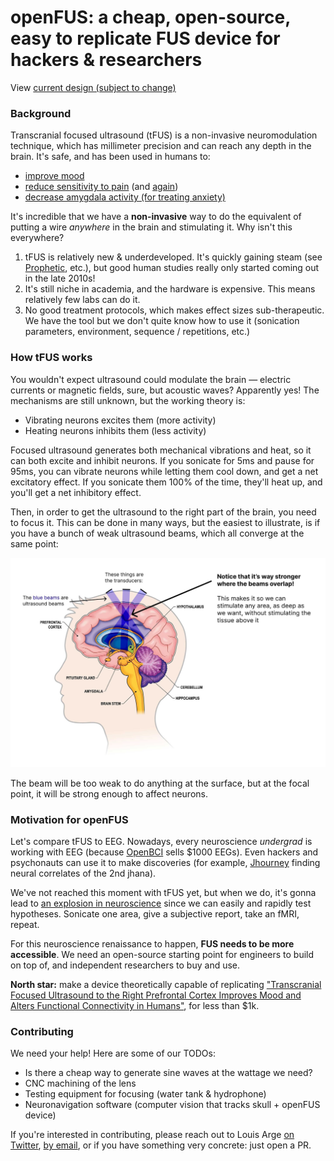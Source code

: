 # openFUS: a cheap, open-source, easy to replicate FUS device for hackers & researchers

View [current design (subject to change)](/design/) 

### Background

Transcranial focused ultrasound (tFUS) is a non-invasive neuromodulation technique, which has millimeter precision and can reach any depth in the brain. It's safe, and has been used in humans to:

- [improve mood](https://www.frontiersin.org/articles/10.3389/fnhum.2020.00052)
- [reduce sensitivity to pain](https://www.jneurosci.org/content/44/8/e1011232023) (and [again](https://www.sciencedirect.com/science/article/pii/S1935861X20302746))
- [decrease amygdala activity (for treating anxiety)](<https://www.brainstimjrnl.com/article/S1935-861X(24)00040-8/fulltext>)

It's incredible that we have a **non-invasive** way to do the equivalent of putting a wire _anywhere_ in the brain and stimulating it. Why isn't this everywhere?

1. tFUS is relatively new & underdeveloped. It's quickly gaining steam (see [Prophetic](https://x.com/PropheticAI), etc.), but good human studies really only started coming out in the late 2010s!
2. It's still niche in academia, and the hardware is expensive. This means relatively few labs can do it.
3. No good treatment protocols, which makes effect sizes sub-therapeutic. We have the tool but we don't quite know how to use it (sonication parameters, environment, sequence / repetitions, etc.)

### How tFUS works

You wouldn't expect ultrasound could modulate the brain — electric currents or magnetic fields, sure, but acoustic waves? Apparently yes! The mechanisms are still unknown, but the working theory is:

- Vibrating neurons excites them (more activity)
- Heating neurons inhibits them (less activity)

Focused ultrasound generates both mechanical vibrations and heat, so it can both excite and inhibit neurons. If you sonicate for 5ms and pause for 95ms, you can vibrate neurons while letting them cool down, and get a net excitatory effect. If you sonicate them 100% of the time, they'll heat up, and you'll get a net inhibitory effect.

Then, in order to get the ultrasound to the right part of the brain, you need to focus it. This can be done in many ways, but the easiest to illustrate, is if you have a bunch of weak ultrasound beams, which all converge at the same point:

![how focused ultrasound works](/resources/how_focused_ultrasound_works.jpg)

The beam will be too weak to do anything at the surface, but at the focal point, it will be strong enough to affect neurons.

### Motivation for **openFUS**

Let's compare tFUS to EEG. Nowadays, every neuroscience _undergrad_ is working with EEG (because [OpenBCI](https://openbci.com/) sells $1000 EEGs). Even hackers and psychonauts can use it to make discoveries (for example, [Jhourney](https://x.com/stephen_zerfas/status/1755149844921057744) finding neural correlates of the 2nd jhana).

We've not reached this moment with tFUS yet, but when we do, it's gonna lead to [an explosion in neuroscience](https://sarahconstantin.substack.com/p/testing-human-augmentation) since we can easily and rapidly test hypotheses. Sonicate one area, give a subjective report, take an fMRI, repeat.

For this neuroscience renaissance to happen, **FUS needs to be more accessible**. We need an open-source starting point for engineers to build on top of, and independent researchers to buy and use.

**North star:** make a device theoretically capable of replicating ["Transcranial Focused Ultrasound to the Right Prefrontal Cortex Improves Mood and Alters Functional Connectivity in Humans"](https://www.frontiersin.org/articles/10.3389/fnhum.2020.00052), for less than $1k.

### Contributing

We need your help! Here are some of our TODOs:

- Is there a cheap way to generate sine waves at the wattage we need?
- CNC machining of the lens
- Testing equipment for focusing (water tank & hydrophone)
- Neuronavigation software (computer vision that tracks skull + openFUS device)

If you're interested in contributing, please reach out to Louis Arge [on Twitter](https://x.com/louisvarge), [by email](mailto:louis@muditalabs.ai), or if you have something very concrete: just open a PR.
